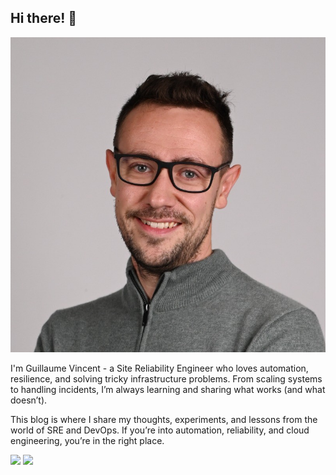 ## Hi there! 👋

<img class="avatar" src="../assets/1731163541330.jpeg" alt="avatar">

I'm Guillaume Vincent - a Site Reliability Engineer who loves automation, resilience, and solving tricky infrastructure problems. From scaling systems to handling incidents, I’m always learning and sharing what works (and what doesn’t).

This blog is where I share my thoughts, experiments, and lessons from the world of SRE and DevOps. If you’re into automation, reliability, and cloud engineering, you’re in the right place.

[<img src="https://img.shields.io/badge/GitHub-%23121011.svg?logo=github&logoColor=white" width="100"/>](https://github.com/guivin)
[<img src="https://custom-icon-badges.demolab.com/badge/LinkedIn-0A66C2?logo=linkedin-white&logoColor=fff" width="100"/>](https://www.linkedin.com/in/guivin/)

